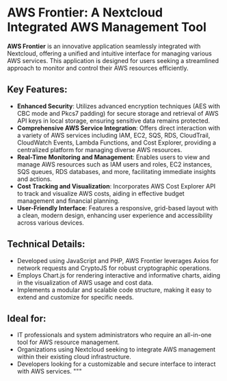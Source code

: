 # AWS Frontier: A Nextcloud Integrated AWS Management Tool

**AWS Frontier** is an innovative application seamlessly integrated with Nextcloud, offering a unified and intuitive interface for managing various AWS services. This application is designed for users seeking a streamlined approach to monitor and control their AWS resources efficiently.

## Key Features:
- **Enhanced Security**: Utilizes advanced encryption techniques (AES with CBC mode and Pkcs7 padding) for secure storage and retrieval of AWS API keys in local storage, ensuring sensitive data remains protected.
- **Comprehensive AWS Service Integration**: Offers direct interaction with a variety of AWS services including IAM, EC2, SQS, RDS, CloudTrail, CloudWatch Events, Lambda Functions, and Cost Explorer, providing a centralized platform for managing diverse AWS resources.
- **Real-Time Monitoring and Management**: Enables users to view and manage AWS resources such as IAM users and roles, EC2 instances, SQS queues, RDS databases, and more, facilitating immediate insights and actions.
- **Cost Tracking and Visualization**: Incorporates AWS Cost Explorer API to track and visualize AWS costs, aiding in effective budget management and financial planning.
- **User-Friendly Interface**: Features a responsive, grid-based layout with a clean, modern design, enhancing user experience and accessibility across various devices.

## Technical Details:
- Developed using JavaScript and PHP, AWS Frontier leverages Axios for network requests and CryptoJS for robust cryptographic operations.
- Employs Chart.js for rendering interactive and informative charts, aiding in the visualization of AWS usage and cost data.
- Implements a modular and scalable code structure, making it easy to extend and customize for specific needs.

## Ideal for:
- IT professionals and system administrators who require an all-in-one tool for AWS resource management.
- Organizations using Nextcloud seeking to integrate AWS management within their existing cloud infrastructure.
- Developers looking for a customizable and secure interface to interact with AWS services.
"""



